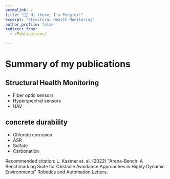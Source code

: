 ```yaml
---
permalink: /
title: "👋🏼 Hi there, I'm Pengfei!"
excerpt: "Structural Health Monitoring"
author_profile: false
redirect_from: 
  - /Publications/
  
---
```





# Summary of my publications



## Structural Health Monitoring



- Fiber optic sensors
- Hyperspectral sensors
- UAV

## concrete durability



- Chloride corrosion
- ASR
- Sulfate
- Carbonation

Recommended citation: L. Kastner et. al. (2022) "Arena-Bench: A Benchmarking Suite for Obstacle Avoidance Approaches in Highly Dynamic Environments" Robotics and Automation Letters.
